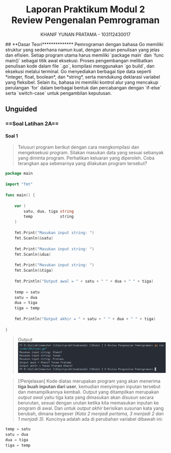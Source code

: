 <h1 align="center">Laporan Praktikum Modul 2 <br>Review Pengenalan Pemrograman</h1>
<p align="center">KHANIF YUNAN PRATAMA - 103112430017</p>
## **Dasar Teori**************
Pemrograman dengan bahasa Go memiliki struktur yang sederhana namun kuat, dengan aturan penulisan yang jelas dan efisien. Setiap program utama harus memiliki `package main` dan `func main()` sebagai titik awal eksekusi. Proses pengembangan melibatkan penulisan kode dalam file `.go`, kompilasi menggunakan `go build`, dan eksekusi melalui terminal. Go menyediakan berbagai tipe data seperti *integer, float, boolean*, dan *string*, serta mendukung deklarasi variabel yang fleksibel. Selain itu, bahasa ini memiliki kontrol alur yang mencakup perulangan `for` dalam berbagai bentuk dan percabangan dengan `if-else` serta `switch-case` untuk pengambilan keputusan.

## **Unguided**

### ==Soal Latihan 2A==

#### Soal 1

> Telusuri program berikut dengan cara mengkompilasi dan mengeksekusi program. Silakan masukan data yang sesuai sebanyak yang diminta program. Perhatikan keluaran yang diperoleh. Coba terangkan apa sebenarnya yang dilakukan program tersebut?

```go
package main

import "fmt"

func main() {

    var (
        satu, dua, tiga string
        temp            string
    )

    fmt.Print("Masukan input string: ")
    fmt.Scanln(&satu)

    fmt.Print("Masukan input string: ")
    fmt.Scanln(&dua)

    fmt.Print("Masukan input string: ")
    fmt.Scanln(&tiga)

    fmt.Println("Output awal = " + satu + " " + dua + " " + tiga)

    temp = satu
    satu = dua
    dua = tiga
    tiga = temp

    fmt.Println("Output akhir = " + satu + " " + dua + " " + tiga)

}
```

>Output
>![](output/2A/soal1.png)

> [!Penjelasan]
> Kode diatas merupakan program yang akan menerima **tiga buah inputan dari user**, kemudian menyimpan inputan tersebut dan menampilkannya kembali. Output yang ditampilkan merupakan *output awal* yaitu tiga kata yang dimasukan akan disusun secara berurutan, sesuai dengan urutan ketika kita memasukan inputan ke program di awal. Dan untuk *output akhir* berisikan susunan kata yang berubah, dimana bergeser *(Kata 2 menjadi pertama, 3 menjadi 2 dan 1 menjadi 3)*. Kuncinya adalah ada di perubahan variabel dibawah ini:

```go
temp = satu
satu = dua
dua = tiga
tiga = temp
```

